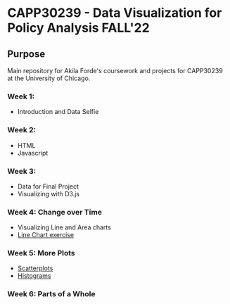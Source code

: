 # CAPP30239 - Data Visualization for Policy Analysis FALL'22

## Purpose

Main repository for Akila Forde's coursework and projects for CAPP30239 at the University of Chicago.

### Week 1:
+ Introduction and Data Selfie

### Week 2:
+ HTML
+ Javascript

### Week 3:
+ Data for Final Project
+ Visualizing with D3.js

### Week 4: Change over Time
+ Visualizing Line and Area charts
+ [Line Chart exercise](https://aforde17.github.io/CAPP30239_FA22/week_04/homework.html)


### Week 5: More Plots
+ [Scatterplots](https://aforde17.github.io/CAPP30239_FA22/week_04/histogram.html)
+ [Histograms](https://aforde17.github.io/CAPP30239_FA22/week_04/scatterplot.html)


### Week 6: Parts of a Whole